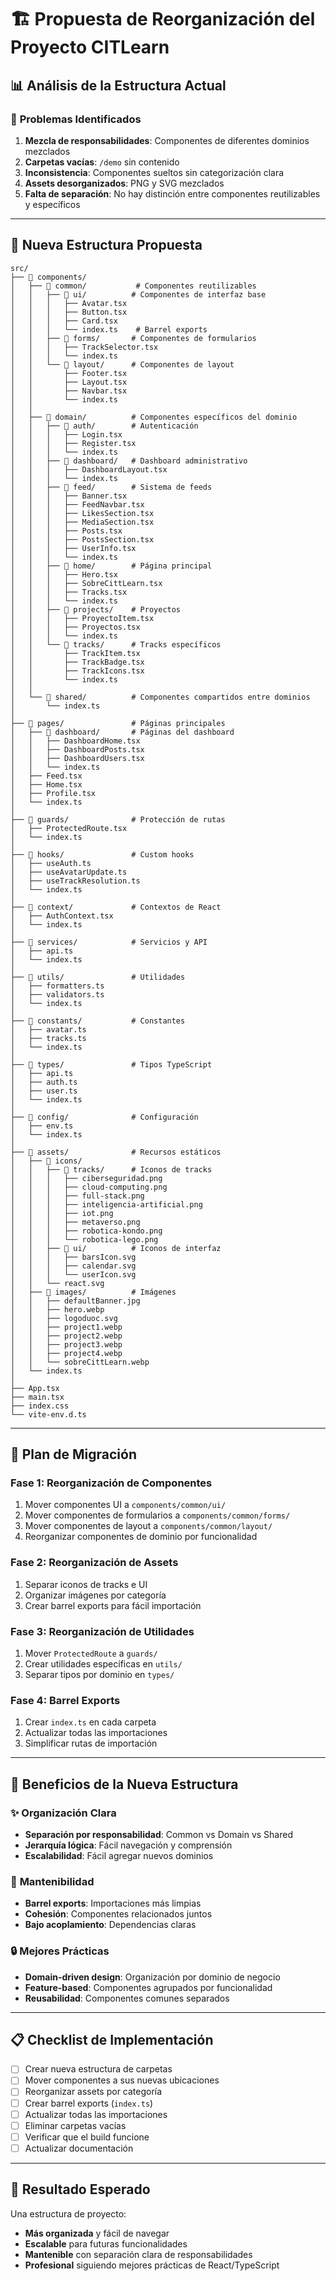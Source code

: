 # 🏗️ Propuesta de Reorganización del Proyecto CITLearn

## 📊 Análisis de la Estructura Actual

### 🚨 **Problemas Identificados**

1. **Mezcla de responsabilidades**: Componentes de diferentes dominios mezclados
2. **Carpetas vacías**: `/demo` sin contenido
3. **Inconsistencia**: Componentes sueltos sin categorización clara
4. **Assets desorganizados**: PNG y SVG mezclados
5. **Falta de separación**: No hay distinción entre componentes reutilizables y específicos

---

## 🎯 **Nueva Estructura Propuesta**

```
src/
├── 📁 components/
│   ├── 📁 common/           # Componentes reutilizables
│   │   ├── 📁 ui/          # Componentes de interfaz base
│   │   │   ├── Avatar.tsx
│   │   │   ├── Button.tsx
│   │   │   ├── Card.tsx
│   │   │   └── index.ts    # Barrel exports
│   │   ├── 📁 forms/       # Componentes de formularios
│   │   │   ├── TrackSelector.tsx
│   │   │   └── index.ts
│   │   └── 📁 layout/      # Componentes de layout
│   │       ├── Footer.tsx
│   │       ├── Layout.tsx
│   │       ├── Navbar.tsx
│   │       └── index.ts
│   │
│   ├── 📁 domain/          # Componentes específicos del dominio
│   │   ├── 📁 auth/        # Autenticación
│   │   │   ├── Login.tsx
│   │   │   ├── Register.tsx
│   │   │   └── index.ts
│   │   ├── 📁 dashboard/   # Dashboard administrativo
│   │   │   ├── DashboardLayout.tsx
│   │   │   └── index.ts
│   │   ├── 📁 feed/        # Sistema de feeds
│   │   │   ├── Banner.tsx
│   │   │   ├── FeedNavbar.tsx
│   │   │   ├── LikesSection.tsx
│   │   │   ├── MediaSection.tsx
│   │   │   ├── Posts.tsx
│   │   │   ├── PostsSection.tsx
│   │   │   ├── UserInfo.tsx
│   │   │   └── index.ts
│   │   ├── 📁 home/        # Página principal
│   │   │   ├── Hero.tsx
│   │   │   ├── SobreCittLearn.tsx
│   │   │   ├── Tracks.tsx
│   │   │   └── index.ts
│   │   ├── 📁 projects/    # Proyectos
│   │   │   ├── ProyectoItem.tsx
│   │   │   ├── Proyectos.tsx
│   │   │   └── index.ts
│   │   └── 📁 tracks/      # Tracks específicos
│   │       ├── TrackItem.tsx
│   │       ├── TrackBadge.tsx
│   │       ├── TrackIcons.tsx
│   │       └── index.ts
│   │
│   └── 📁 shared/          # Componentes compartidos entre dominios
│       └── index.ts
│
├── 📁 pages/               # Páginas principales
│   ├── 📁 dashboard/       # Páginas del dashboard
│   │   ├── DashboardHome.tsx
│   │   ├── DashboardPosts.tsx
│   │   ├── DashboardUsers.tsx
│   │   └── index.ts
│   ├── Feed.tsx
│   ├── Home.tsx
│   ├── Profile.tsx
│   └── index.ts
│
├── 📁 guards/              # Protección de rutas
│   ├── ProtectedRoute.tsx
│   └── index.ts
│
├── 📁 hooks/               # Custom hooks
│   ├── useAuth.ts
│   ├── useAvatarUpdate.ts
│   ├── useTrackResolution.ts
│   └── index.ts
│
├── 📁 context/             # Contextos de React
│   ├── AuthContext.tsx
│   └── index.ts
│
├── 📁 services/            # Servicios y API
│   ├── api.ts
│   └── index.ts
│
├── 📁 utils/               # Utilidades
│   ├── formatters.ts
│   ├── validators.ts
│   └── index.ts
│
├── 📁 constants/           # Constantes
│   ├── avatar.ts
│   ├── tracks.ts
│   └── index.ts
│
├── 📁 types/               # Tipos TypeScript
│   ├── api.ts
│   ├── auth.ts
│   ├── user.ts
│   └── index.ts
│
├── 📁 config/              # Configuración
│   ├── env.ts
│   └── index.ts
│
├── 📁 assets/              # Recursos estáticos
│   ├── 📁 icons/
│   │   ├── 📁 tracks/      # Iconos de tracks
│   │   │   ├── ciberseguridad.png
│   │   │   ├── cloud-computing.png
│   │   │   ├── full-stack.png
│   │   │   ├── inteligencia-artificial.png
│   │   │   ├── iot.png
│   │   │   ├── metaverso.png
│   │   │   ├── robotica-kondo.png
│   │   │   └── robotica-lego.png
│   │   ├── 📁 ui/          # Iconos de interfaz
│   │   │   ├── barsIcon.svg
│   │   │   ├── calendar.svg
│   │   │   └── userIcon.svg
│   │   └── react.svg
│   ├── 📁 images/          # Imágenes
│   │   ├── defaultBanner.jpg
│   │   ├── hero.webp
│   │   ├── logoduoc.svg
│   │   ├── project1.webp
│   │   ├── project2.webp
│   │   ├── project3.webp
│   │   ├── project4.webp
│   │   └── sobreCittLearn.webp
│   └── index.ts
│
├── App.tsx
├── main.tsx
├── index.css
└── vite-env.d.ts
```

---

## 🔄 **Plan de Migración**

### **Fase 1: Reorganización de Componentes**

1. Mover componentes UI a `components/common/ui/`
2. Mover componentes de formularios a `components/common/forms/`
3. Mover componentes de layout a `components/common/layout/`
4. Reorganizar componentes de dominio por funcionalidad

### **Fase 2: Reorganización de Assets**

1. Separar iconos de tracks e UI
2. Organizar imágenes por categoría
3. Crear barrel exports para fácil importación

### **Fase 3: Reorganización de Utilidades**

1. Mover `ProtectedRoute` a `guards/`
2. Crear utilidades específicas en `utils/`
3. Separar tipos por dominio en `types/`

### **Fase 4: Barrel Exports**

1. Crear `index.ts` en cada carpeta
2. Actualizar todas las importaciones
3. Simplificar rutas de importación

---

## 🚀 **Beneficios de la Nueva Estructura**

### ✨ **Organización Clara**

- **Separación por responsabilidad**: Common vs Domain vs Shared
- **Jerarquía lógica**: Fácil navegación y comprensión
- **Escalabilidad**: Fácil agregar nuevos dominios

### 🎯 **Mantenibilidad**

- **Barrel exports**: Importaciones más limpias
- **Cohesión**: Componentes relacionados juntos
- **Bajo acoplamiento**: Dependencias claras

### 🔒 **Mejores Prácticas**

- **Domain-driven design**: Organización por dominio de negocio
- **Feature-based**: Componentes agrupados por funcionalidad
- **Reusabilidad**: Componentes comunes separados

---

## 📋 **Checklist de Implementación**

- [ ] Crear nueva estructura de carpetas
- [ ] Mover componentes a sus nuevas ubicaciones
- [ ] Reorganizar assets por categoría
- [ ] Crear barrel exports (`index.ts`)
- [ ] Actualizar todas las importaciones
- [ ] Eliminar carpetas vacías
- [ ] Verificar que el build funcione
- [ ] Actualizar documentación

---

## 🎉 **Resultado Esperado**

Una estructura de proyecto:

- **Más organizada** y fácil de navegar
- **Escalable** para futuras funcionalidades
- **Mantenible** con separación clara de responsabilidades
- **Profesional** siguiendo mejores prácticas de React/TypeScript
